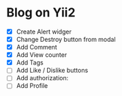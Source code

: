 # Blog on Yii2
- [x] Create Alert widger
- [x] Change Destroy button from modal
- [x] Add Comment
- [x] Add View counter
- [x] Add Tags
- [ ] Add Like / Dislike buttons
- [ ] Add authorization:
- [ ] Add Profile
